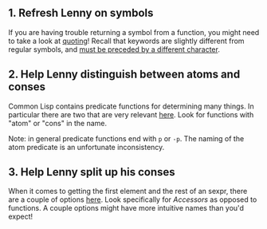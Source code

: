 ## 1. Refresh Lenny on symbols

If you are having trouble returning a symbol from a function, you might need to
take a look at [quoting][so-quoting]! Recall that keywords are slightly
different from regular symbols, and [must be preceded by a different
character][clhs-keywordp].

## 2. Help Lenny distinguish between atoms and conses

Common Lisp contains predicate functions for determining many things. In
particular there are two that are very relevant [here][clhs-conses]. Look for
functions with "atom" or "cons" in the name.

Note: in general predicate functions end with `p` or `-p`. The naming of the
atom predicate is an unfortunate inconsistency.

## 3. Help Lenny split up his conses

When it comes to getting the first element and the rest of an sexpr, there are a
couple of options [here][clhs-conses]. Look specifically for _Accessors_ as
opposed to functions. A couple options might have more intuitive names than
you'd expect!

[so-quoting]: https://stackoverflow.com/questions/134887/when-to-use-or-quote-in-lisp
[clhs-keywordp]: http://clhs.lisp.se/Body/f_kwdp.htm#keywordp
[clhs-conses]: http://clhs.lisp.se/Body/c_conses.htm
